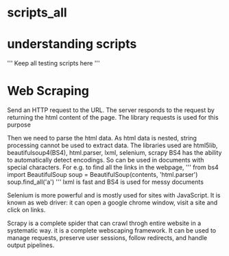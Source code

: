 # scripts_all

# understanding scripts

''' Keep all testing scripts here
'''

# Web Scraping

Send an HTTP request to the URL.
The server responds to the request by returning the html content of the page.
The library requests is used for this purpose

Then we need to parse the html data.
As html data is nested, string processing cannot be used to extract data.
The libraries used are html5lib, beautifulsoup4(BS4), html.parser,  lxml, selenium, scrapy
BS4 has the ability to automatically detect encodings.
So can be used in documents with special characters.
For e.g. to find all the links in the webpage,
'''
from bs4 import BeautifulSoup
soup = BeautifulSoup(contents, 'html.parser')
soup.find_all('a')
'''
lxml is fast and BS4 is used for messy documents

Selenium is more powerful and is mostly used for sites with JavaScript.
It is known as web driver: it can open a google chrome window, visit a site and click on links.

Scrapy is a complete spider that can crawl throgh entire website in a systematic way.
it is a complete webscaping framework. It can be used to manage requests, 
preserve user sessions, follow redirects, and handle output pipelines.
